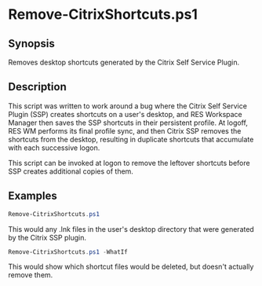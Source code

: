 # Remove-CitrixShortcuts.ps1
## Synopsis
Removes desktop shortcuts generated by the Citrix Self Service Plugin.
## Description
This script was written to work around a bug where the Citrix Self Service Plugin (SSP) creates shortcuts on a user's desktop, and RES
Workspace Manager then saves the SSP shortcuts in their persistent profile. At logoff, RES WM performs its final profile sync, and then Citrix SSP removes the shortcuts from the desktop, resulting in duplicate shortcuts that accumulate with each successive logon.

This script can be invoked at logon to remove the leftover shortcuts before SSP creates additional copies of them.
## Examples
```PowerShell
Remove-CitrixShortcuts.ps1
```
This would any .lnk files in the user's desktop directory that were generated by the Citrix SSP plugin.
```PowerShell
Remove-CitrixShortcuts.ps1 -WhatIf
```
This would show which shortcut files would be deleted, but doesn't actually remove them.
